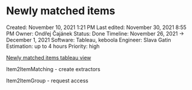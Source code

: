 # Newly matched items

Created: November 10, 2021 1:21 PM
Last edited: November 30, 2021 8:55 PM
Owner: Ondřej Čajánek
Status: Done
Timeline: November 26, 2021 → December 1, 2021
Software: Tableau, keboola
Engineer: Slava Gatin
Estimation: up to 4 hours
Priority: high

[Newly matched items tableau view](https://www.notion.so/Newly-matched-items-tableau-view-8408eebd213e473b97dfa965f01e4192?pvs=21)

Item2ItemMatching - create extractors

Item2ItemGroup - request access